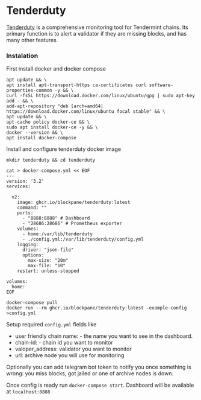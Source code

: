 # Tenderduty


[Tenderduty](https://github.com/blockpane/tenderduty]) is a comprehensive monitoring tool for
Tendermint chains. Its primary function is to alert a validator if they are missing blocks,
and has many other features.

### Instalation

First install docker and docker compose
```
apt update && \
apt install apt-transport-https ca-certificates curl software-properties-common -y && \
curl -fsSL https://download.docker.com/linux/ubuntu/gpg | sudo apt-key add - && \
add-apt-repository "deb [arch=amd64] https://download.docker.com/linux/ubuntu focal stable" && \
apt update && \
apt-cache policy docker-ce && \
sudo apt install docker-ce -y && \
docker --version && \
apt install docker-compose
```

Install and configure tenderduty docker image
```
mkdir tenderduty && cd tenderduty
```
```
cat > docker-compose.yml << EOF
---
version: '3.2'
services:

  v2:
    image: ghcr.io/blockpane/tenderduty:latest
    command: ""
    ports:
      - "8888:8888" # Dashboard
      - "28686:28686" # Prometheus exporter
    volumes:
      - home:/var/lib/tenderduty
      - ./config.yml:/var/lib/tenderduty/config.yml
    logging:
      driver: "json-file"
      options:
        max-size: "20m"
        max-file: "10"
    restart: unless-stopped

volumes:
  home:
EOF
```

```
docker-compose pull
docker run --rm ghcr.io/blockpane/tenderduty:latest -example-config >config.yml
```

Setup required `config.yml` fields like

* user friendly chain name: - the name you want to see in the dashboard.
* chain-id: - chain id you want to monitor
* valoper_address: validator you want to monitor
* url: archive node you will use for monitoring

Optionally you can add telegram bot token to notify you once something is wrong: you miss blocks,
got jailed or one of archive nodes is down.

Once config is ready run `docker-compose start`. Dashboard will be available at `localhost:8888`



